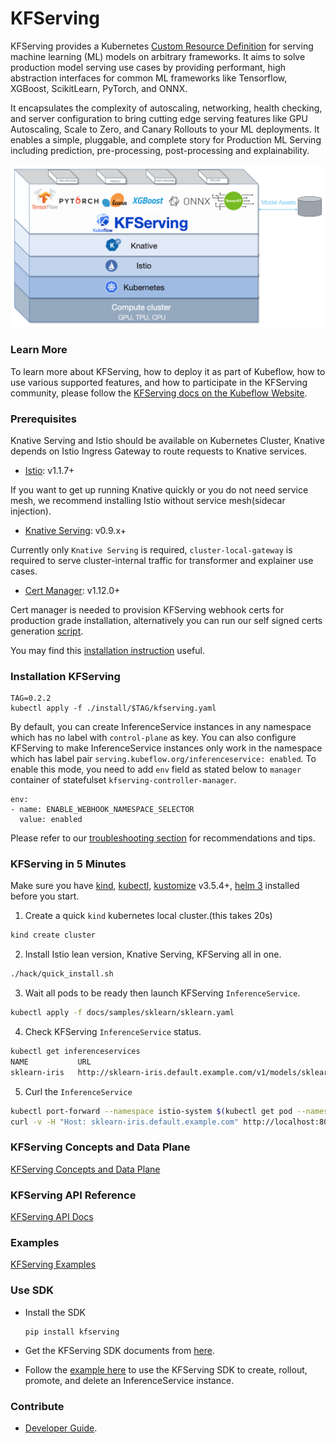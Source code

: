 # KFServing
KFServing provides a Kubernetes [Custom Resource Definition](https://kubernetes.io/docs/concepts/extend-kubernetes/api-extension/custom-resources/) for serving machine learning (ML) models on arbitrary frameworks. It aims to solve production model serving use cases by providing performant, high abstraction interfaces for common ML frameworks like Tensorflow, XGBoost, ScikitLearn, PyTorch, and ONNX.

It encapsulates the complexity of autoscaling, networking, health checking, and server configuration to bring cutting edge serving features like GPU Autoscaling, Scale to Zero, and Canary Rollouts to your ML deployments. It enables a simple, pluggable, and complete story for Production ML Serving including prediction, pre-processing, post-processing and explainability.

![KFServing](/docs/diagrams/kfserving.png)

### Learn More
To learn more about KFServing, how to deploy it as part of Kubeflow, how to use various supported features, and how to participate in the KFServing community, please follow the [KFServing docs on the Kubeflow Website](https://www.kubeflow.org/docs/components/serving/kfserving/).

### Prerequisites
Knative Serving and Istio should be available on Kubernetes Cluster, Knative depends on Istio Ingress Gateway to route requests to Knative services.
- [Istio](https://knative.dev/docs/install/installing-istio): v1.1.7+

If you want to get up running Knative quickly or you do not need service mesh, we recommend installing Istio without service mesh(sidecar injection).
- [Knative Serving](https://knative.dev/docs/install/knative-with-any-k8s): v0.9.x+

Currently only `Knative Serving` is required, `cluster-local-gateway` is required to serve cluster-internal traffic for transformer and explainer use cases.

- [Cert Manager](https://cert-manager.io/docs/installation/kubernetes): v1.12.0+

Cert manager is needed to provision KFServing webhook certs for production grade installation, alternatively you can run our self signed certs
generation [script](./hack/self-signed-ca.sh).

You may find this [installation instruction](https://github.com/kubeflow/kfserving/blob/master/docs/DEVELOPER_GUIDE.md#install-knative-on-a-kubernetes-cluster) useful.

### Installation KFServing
```
TAG=0.2.2
kubectl apply -f ./install/$TAG/kfserving.yaml
```
By default, you can create InferenceService instances in any namespace which has no label with `control-plane` as key.
You can also configure KFServing to make InferenceService instances only work in the namespace which has label pair `serving.kubeflow.org/inferenceservice: enabled`. To enable this mode, you need to add `env` field as stated below to `manager` container of statefulset `kfserving-controller-manager`.

```
env:
- name: ENABLE_WEBHOOK_NAMESPACE_SELECTOR
  value: enabled
```
Please refer to our [troubleshooting section](docs/DEVELOPER_GUIDE.md#troubleshooting) for recommendations and tips.

### KFServing in 5 Minutes
Make sure you have [kind](https://github.com/kubernetes-sigs/kind#installation-and-usage),
[kubectl](https://kubernetes.io/docs/tasks/tools/install-kubectl/#install-kubectl-on-linux),
[kustomize](https://github.com/kubernetes-sigs/kustomize/blob/master/docs/INSTALL.md) v3.5.4+,
[helm 3](https://helm.sh/docs/intro/install/) installed before you start.
1) Create a quick `kind` kubernetes local cluster.(this takes 20s)
```bash
kind create cluster
```
2) Install Istio lean version, Knative Serving, KFServing all in one.
```bash
./hack/quick_install.sh
```
3) Wait all pods to be ready then launch KFServing `InferenceService`.
```bash
kubectl apply -f docs/samples/sklearn/sklearn.yaml
```
4) Check KFServing `InferenceService` status.
```bash
kubectl get inferenceservices
NAME           URL                                                              READY   DEFAULT TRAFFIC   CANARY TRAFFIC   AGE
sklearn-iris   http://sklearn-iris.default.example.com/v1/models/sklearn-iris   True    100                                109s
```
5) Curl the `InferenceService`
```bash
kubectl port-forward --namespace istio-system $(kubectl get pod --namespace istio-system --selector="app=istio-ingressgateway" --output jsonpath='{.items[0].metadata.name}') 8080:80
curl -v -H "Host: sklearn-iris.default.example.com" http://localhost:8080/v1/models/sklearn-iris:predict -d @./docs/samples/sklearn/iris-input.json
```

### KFServing Concepts and Data Plane
[KFServing Concepts and Data Plane](./docs/README.md)

### KFServing API Reference
[KFServing API Docs](./docs/apis/README.md)

### Examples
[KFServing Examples](./docs/samples/README.md)

### Use SDK
* Install the SDK
  ```
  pip install kfserving
  ```
* Get the KFServing SDK documents from [here](python/kfserving/README.md).

* Follow the [example here](docs/samples/client/kfserving_sdk_sample.ipynb) to use the KFServing SDK to create, rollout, promote, and delete an InferenceService instance.

### Contribute
* [Developer Guide](/docs/DEVELOPER_GUIDE.md).
